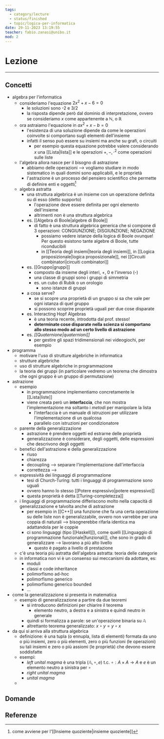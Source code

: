 ```yaml
---
tags:
  - category/lecture
  - status/finished
  - topic/logica-per-informatica
date: 29-11-2023 13:19:55
teacher: fabio.zanasi@unibo.it
mod: 2
---
```

# Lezione
---
## Concetti
- algebra per l'informatica
	- consideriamo l'equazione $2x^{2} + x - 6 = 0$
		- le soluzioni sono -2 e 3/2
		- la risposta dipende però dal dominio di interpretazione, ovvero se consideriamo $x$ come appartenente a $\mathbb{N}$, o $\mathbb{R}$
	- ora astraiamo l'equazione in $ax^{2} + x - b = 0$
		- l'esistenza di una soluzione dipende da come le operazioni coinvolte si comportano sugli elementi dell'insieme
		- infatti il senso può essere su insiemi ma anche su grafi, o circuiti
			- per esempio questa equazione potrebbe valere considerando $x$ una [[Lista|lista]] e le operazioni $+, -, \cdot^{2}$ come operazioni sulle liste
	- l'algebra allora nasce per il bisogno di astrazione
		- abbiamo delle operazioni --> vogliamo studiare in modo sistematico in quali domini sono applicabili, e le proprietà
		- l'astrazione è un processo del pensiero scientifico che permette di definire enti e oggetti[^1]
	- algebra astratta
		- una struttura algebrica è un insieme con un operazione definita su di esso (detto supporto)
			- l'operazione deve essere definita per ogni elemento dell'insieme
			- altrimenti non è una struttura algebrica
		- es. [[Algebra di Boole|algebre di Boole]]
			- di fatto è una struttura algebrica generica che si compone di 3 operazioni: CONGIUNZIONE; DISGIUNZIONE; NEGAZIONE
				- possiamo vedere istanze della logica di Boole ovunque! Per questo esistono tante algebre di Boole, tutte riconducibili
				- in [[Teoria degli insiemi|teoria degli insiemi]], in [[Logica proposizionale|logica proposizionale]], nei [[Circuiti combinatori|circuiti combinatori]]
		- es. [[Gruppo|gruppi]]
			- composto da insieme degli interi, +, 0 e l'inverso (-)
			- una classe di gruppi sono i gruppi di simmetria
			- es. un cubo di Rubik o un orologio
				- sono istanze di gruppi
		- a cosa serve?
			- se si scopre una proprietà di un gruppo si sa che vale per ogni istanza di quel gruppo
			- si possono scoprire proprietà uguali per due cose disparate
		- es. Interacting Hopf Algebras
			- è una teoria recente, introdotta dal prof. stesso!
			- **determinate cose disparate nella scienza si comportano allo stesso modo ad un certo livello di astrazione**
		- es. _[[Quaternione|quaternioni]]_
			- per gestire gli spazi tridimensionali nei videogiochi, per esempio
- programma
	- motivare l'uso di strutture algebriche in informatica
	- strutture algebriche
	- uso di strutture algebriche in programmazione
	- la teoria dei gruppi (in particolare vedremo un teorema che dimostra che ogni gruppo è un gruppo di permutazione)
- astrazione
	- esempio
		- in programmazione implementiamo concretamente le [[Lista|liste]]
		- viene creata però un **interfaccia**, che non mostra l'implementazione ma soltanto i _metodi_ per manipolare la lista
			- l'interfaccia è un manuale di istruzioni per utilizzare l'implementazione di un qualcosa
			- parallelo con istruzioni per condizionatore
	- parente della generalizzazione
		- astrazione è prendere oggetti ed estrarne delle proprietà
		- generalizzazione è considerare, degli oggetti, delle espressioni che descrivono degli oggetti
	- benefici dell'astrazione e della generalizzazione
		- riuso
		- chiarezza
		- decoupling --> separare l'implementazione dall'interfaccia
		- correttezza --> 
	- espressività dei linguaggi di programmazione
		- tesi di Church-Turing: tutti i linguaggi di programmazione sono uguali
		- ovvero hanno lo stesso [[Potere espressivo|potere espressivo]]
		- questa proprietà è detta [[Turing-completezza]]
	- i linguaggi di programmazione differiscono molto nella capacità di generalizzazione e talvolta anche di astrazione
		- per esempio in [[C++]] una funzione che fa una certa operazione su delle liste non è generalizzabile, ovvero non varrebbe per una coppia di naturali --> bisognerebbe rifarla identica ma adattandola per le coppie
		- ci sono linguaggi (tipo [[Haskell]]), come quelli [[Linguaggio di programmazione funzionale|funzionali]], che sono in grado di generalizzare --> lavorano a più alto livello
			- questo è pagato a livello di prestazione
	- c'è una teoria più astratta dell'algebra astratta: teoria delle categorie
	- in informatica non vi è un consenso sui meccanismi da adottare, es:
		- moduli
		- classi e code inheritance
		- polimorfismo ad-hoc
		- polimorfismo generico
		- polimorfismo generico bounded
		- ...
- come la generalizzazione si presenta in matematica
	- esempio di generalizzazione a partire da due teoremi
		- si introducono definizioni per chiarire il teorema
			- elemento neutro, a destra e a sinistra e quindi neutro in generale
		- quindi si formalizza a parole: se un'operazione binaria su $\mathbb{A}$
		- altrettanto teorema generalizzato: $x \circ y = y \circ x$
- da qui si arriva alla struttura algebrica
	- definizione: è una tupla (o ennupla, lista di elementi) formata da uno o più insiemi, zero o più elementi, zero o più funzioni (le operazioni) su tali insiemi e zero o più assiomi (le proprietà) che devono essere soddisfatte
	- esempi:
		- _left unital magma_ è una tripla $(\mathbb{A}, \circ, e)$ t.c. $\circ: A \times A \to A$ e $e$ è un elemento neutro a sinistra per $\circ$
		- _right unital magma_
		- _unital magma_
	- 

## Domande

## Referenze
[^1]: come avviene per l'[[Insieme quoziente|insieme quoziente]]